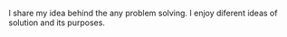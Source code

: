 I share my idea behind the any problem solving. I enjoy diferent ideas of solution and its purposes.